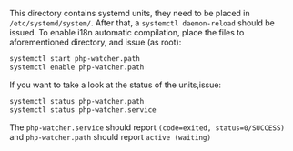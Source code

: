 This directory contains systemd units, they need to be placed in `/etc/systemd/system/`. After that, a `systemctl daemon-reload` should be issued.
To enable i18n automatic compilation, place the files to aforementioned directory, and issue (as root):

```bash
systemctl start php-watcher.path
systemctl enable php-watcher.path
```

If you want to take a look at the status of the units,issue:

```bash
systemctl status php-watcher.path
systemctl status php-watcher.service
```

The `php-watcher.service` should report `(code=exited, status=0/SUCCESS)` and `php-watcher.path` should report `active (waiting)`
